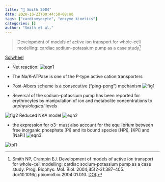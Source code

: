 ```yaml
---
title: "📒 Smith 2004"
date: 2020-10-23T00:44:58+08:00
tags: ["cardiomyocyte", "enzyme kinetics"]
categories: []
author: "Smith et al."
---
```


> Development of models of active ion transport for whole-cell modelling: cardiac sodium-potassium pump as a case study[^Smith2004]

[Sciwheel](https://sciwheel.com/work/#/items/6173790)

<!--more-->

* Net reaction: ![eqn1](https://user-images.githubusercontent.com/40054455/86723117-2fd06e80-c05a-11ea-8b97-497bc2be0d16.png)
* The Na/K-ATPase is one of the P-type active cation transporters
* Post-Albers scheme is a consecutive (“ping-pong”) mechanism
![fig1](https://user-images.githubusercontent.com/40054455/86723125-319a3200-c05a-11ea-9106-a384fe89bb99.png)

* Reversal of the sodium–potassium pump has been reported for erythrocytes by manipulation of ion and metabolite concentrations to *unphysiological* levels

![fig2 Reduced NKA model](https://user-images.githubusercontent.com/40054455/86723128-3232c880-c05a-11ea-9046-8c8f796ebaa4.png)
![eqn2](https://user-images.githubusercontent.com/40054455/86723120-30690500-c05a-11ea-960a-27dfb1b9e436.png)

* the expression for α3- must also account for the equilibrium between free inorganic phosphate [Pi] and its bound species [HPi], [KPi] and [NaPi]
![eqn3](https://user-images.githubusercontent.com/40054455/86723122-31019b80-c05a-11ea-88e7-282de8dd837f.png)

![tbl1](https://user-images.githubusercontent.com/40054455/86723133-32cb5f00-c05a-11ea-9ef4-78678043910e.png)

[^Smith2004]: Smith NP, Crampin EJ. Development of models of active ion transport for whole-cell modelling: cardiac sodium-potassium pump as a case study. Prog. Biophys. Mol. Biol. 2004;85(2-3):387-405. doi:10.1016/j.pbiomolbio.2004.01.010. [DOI](https://doi.org/10.1016/j.pbiomolbio.2004.01.010).
